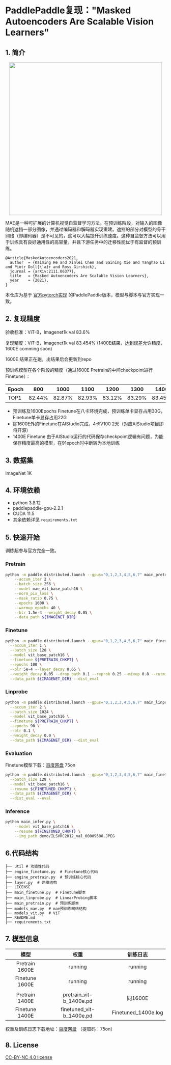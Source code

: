# PaddlePaddle复现："Masked Autoencoders Are Scalable Vision Learners"

## 1. 简介
<p align="center">
  <img src="https://user-images.githubusercontent.com/11435359/146857310-f258c86c-fde6-48e8-9cee-badd2b21bd2c.png" width="480">
</p>

MAE是一种可扩展的计算机视觉自监督学习方法。在预训练阶段，对输入的图像随机遮挡一部分图像，并通过编码器和解码器实现重建。遮挡的部分对模型的骨干网络（即编码器）是不可见的，这可以大幅提升训练速度。这种自监督方法可以用于训练具有良好通用性的高容量，并且下游任务中的迁移性能优于有监督的预训练。

```
@Article{MaskedAutoencoders2021,
  author  = {Kaiming He and Xinlei Chen and Saining Xie and Yanghao Li and Piotr Doll{\'a}r and Ross Girshick},
  journal = {arXiv:2111.06377},
  title   = {Masked Autoencoders Are Scalable Vision Learners},
  year    = {2021},
}
```
本仓库为基于 [官方pytorch实现](https://github.com/facebookresearch/mae) 的PaddlePaddle版本，模型与脚本与官方实现一致。

## 2. 复现精度
验收标准：ViT-B，Imagenet1k val 83.6%

复现精度：ViT-B，Imagenet1k val 83.454% (1400E结果，达到误差允许精度，1600E comming soon)

1600E 结果正在跑，出结果后会更新到repo

预训练模型在各个阶段的精度（通过1600E Pretrain的中间checkpoint进行Finetune）：

| Epoch | 800    | 1000   | 1100   | 1200   | 1300   | 1400   | 1600    |
| ----- | ------ | ------ | ------ | ------ | ------ | ------ | ------- |
| TOP1  | 82.44% | 82.87% | 82.93% | 83.12% | 83.29% | 83.45% | Running |

- 预训练及1600Epochs Finetune在八卡环境完成，预训练单卡显存占用30G，Finetune单卡显存占用22G
- 除1600E外的Finetune在AIStudio完成，4卡V100 2天（对应AIStudio项目即将开源）
- 1400E Finetune 由于AIStudio运行的代码保存checkpoint逻辑有问题，为能保存精度最高的模型，在91epoch时中断转为本地训练

## 3. 数据集

ImageNet 1K

## 4. 环境依赖

- python 3.8.12
- paddlepaddle-gpu-2.2.1
- CUDA 11.5
- 其余依赖详见 `requirements.txt`

## 5. 快速开始

训练超参与官方完全一致。

### Pretrain

```bash
python -m paddle.distributed.launch --gpus="0,1,2,3,4,5,6,7" main_pretrain.py \
	--accum_iter 2 \
	--batch_size 256 \
	--model mae_vit_base_patch16 \
	--norm_pix_loss \
	--mask_ratio 0.75 \
	--epochs 1600 \
	--warmup_epochs 40 \
	--blr 1.5e-4 --weight_decay 0.05 \
	--data_path ${IMAGENET_DIR}
```

### Finetune

```bash
python -m paddle.distributed.launch --gpus="0,1,2,3,4,5,6,7" main_finetune.py \
  --accum_iter 1 \
  --batch_size 128 \
  --model vit_base_patch16 \
  --finetune ${PRETRAIN_CHKPT} \
  --epochs 100 \
  --blr 5e-4 --layer_decay 0.65 \
  --weight_decay 0.05 --drop_path 0.1 --reprob 0.25 --mixup 0.8 --cutmix 1.0 \
  --data_path ${IMAGENET_DIR} --dist_eval
```

### Linprobe

```bash
python -m paddle.distributed.launch --gpus="0,1,2,3,4,5,6,7" main_linprobe.py \
  --accum_iter 2 \
  --batch_size 1024 \
  --model vit_base_patch16 \
  --finetune ${PRETRAIN_CHKPT} \
  --epochs 90 \
  --blr 0.1 \
  --weight_decay 0.0 \
  --data_path ${IMAGENET_DIR} --dist_eval
```

### Evaluation

Finetune模型下载：[百度网盘](https://pan.baidu.com/s/1SqmQNhzCrbt6HtpRl4ozwA) 75on

```bash
python -m paddle.distributed.launch --gpus="0,1,2,3,4,5,6,7" main_finetune.py \
  --batch_size 128 \
  --model vit_base_patch16 \
  --resume ${FINETUNED_CHKPT} \
  --data_path ${IMAGENET_DIR} \
  --dist_eval --eval
```

### Inference

```bash
python main_infer.py \
	--model vit_base_patch16 \
	--resume ${FINETUNED_CHKPT} \
	--img_path demo/ILSVRC2012_val_00009508.JPEG
```

## 6.代码结构

```
├── util # 功能性代码
├── engine_finetune.py  # Finetune核心代码
├── engine_pretrain.py  # 预训练核心代码
├── layer.py  # 网络结构
├── LICENSE
├── main_finetune.py  # Finetune脚本
├── main_linprobe.py  # LinearProbing脚本
├── main_pretrain.py  # 预训练脚本
├── models_mae.py  # mae预训练网络结构
├── models_vit.py  # ViT
├── README.md
├── requirements.txt
```

## 7. 模型信息

|      模型       |           权重            |       训练日志       |
| :------------: | :----------------------: | :-----------------: |
| Pretrain 1600E |         running          |       running       |
| Finetune 1600E |         running          |       running       |
||||
| Pretrain 1400E | pretrain_vit-b_1400e.pd  |       同1600E       |
| Finetune 1400E | finetuned_vit-b_1400e.pd | Finetuned_1400e.log |

权重及训练日志下载地址：[百度网盘](https://pan.baidu.com/s/1SqmQNhzCrbt6HtpRl4ozwA) （提取码：75on）

## 8. License

[CC-BY-NC 4.0 license](LICENSE)
